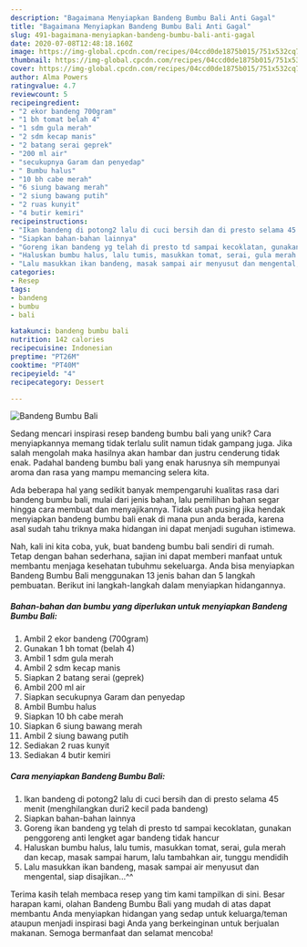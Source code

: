 ```yaml
---
description: "Bagaimana Menyiapkan Bandeng Bumbu Bali Anti Gagal"
title: "Bagaimana Menyiapkan Bandeng Bumbu Bali Anti Gagal"
slug: 491-bagaimana-menyiapkan-bandeng-bumbu-bali-anti-gagal
date: 2020-07-08T12:48:18.160Z
image: https://img-global.cpcdn.com/recipes/04ccd0de1875b015/751x532cq70/bandeng-bumbu-bali-foto-resep-utama.jpg
thumbnail: https://img-global.cpcdn.com/recipes/04ccd0de1875b015/751x532cq70/bandeng-bumbu-bali-foto-resep-utama.jpg
cover: https://img-global.cpcdn.com/recipes/04ccd0de1875b015/751x532cq70/bandeng-bumbu-bali-foto-resep-utama.jpg
author: Alma Powers
ratingvalue: 4.7
reviewcount: 5
recipeingredient:
- "2 ekor bandeng 700gram"
- "1 bh tomat belah 4"
- "1 sdm gula merah"
- "2 sdm kecap manis"
- "2 batang serai geprek"
- "200 ml air"
- "secukupnya Garam dan penyedap"
- " Bumbu halus"
- "10 bh cabe merah"
- "6 siung bawang merah"
- "2 siung bawang putih"
- "2 ruas kunyit"
- "4 butir kemiri"
recipeinstructions:
- "Ikan bandeng di potong2 lalu di cuci bersih dan di presto selama 45 menit (menghilangkan duri2 kecil pada bandeng)"
- "Siapkan bahan-bahan lainnya"
- "Goreng ikan bandeng yg telah di presto td sampai kecoklatan, gunakan penggoreng anti lengket agar bandeng tidak hancur"
- "Haluskan bumbu halus, lalu tumis, masukkan tomat, serai, gula merah dan kecap, masak sampai harum, lalu tambahkan air, tunggu mendidih"
- "Lalu masukkan ikan bandeng, masak sampai air menyusut dan mengental, siap disajikan...^^"
categories:
- Resep
tags:
- bandeng
- bumbu
- bali

katakunci: bandeng bumbu bali 
nutrition: 142 calories
recipecuisine: Indonesian
preptime: "PT26M"
cooktime: "PT40M"
recipeyield: "4"
recipecategory: Dessert

---
```



![Bandeng Bumbu Bali](https://img-global.cpcdn.com/recipes/04ccd0de1875b015/751x532cq70/bandeng-bumbu-bali-foto-resep-utama.jpg)

Sedang mencari inspirasi resep bandeng bumbu bali yang unik? Cara menyiapkannya memang tidak terlalu sulit namun tidak gampang juga. Jika salah mengolah maka hasilnya akan hambar dan justru cenderung tidak enak. Padahal bandeng bumbu bali yang enak harusnya sih mempunyai aroma dan rasa yang mampu memancing selera kita.



Ada beberapa hal yang sedikit banyak mempengaruhi kualitas rasa dari bandeng bumbu bali, mulai dari jenis bahan, lalu pemilihan bahan segar hingga cara membuat dan menyajikannya. Tidak usah pusing jika hendak menyiapkan bandeng bumbu bali enak di mana pun anda berada, karena asal sudah tahu triknya maka hidangan ini dapat menjadi suguhan istimewa.


Nah, kali ini kita coba, yuk, buat bandeng bumbu bali sendiri di rumah. Tetap dengan bahan sederhana, sajian ini dapat memberi manfaat untuk membantu menjaga kesehatan tubuhmu sekeluarga. Anda bisa menyiapkan Bandeng Bumbu Bali menggunakan 13 jenis bahan dan 5 langkah pembuatan. Berikut ini langkah-langkah dalam menyiapkan hidangannya.

<!--inarticleads1-->

##### Bahan-bahan dan bumbu yang diperlukan untuk menyiapkan Bandeng Bumbu Bali:

1. Ambil 2 ekor bandeng (700gram)
1. Gunakan 1 bh tomat (belah 4)
1. Ambil 1 sdm gula merah
1. Ambil 2 sdm kecap manis
1. Siapkan 2 batang serai (geprek)
1. Ambil 200 ml air
1. Siapkan secukupnya Garam dan penyedap
1. Ambil  Bumbu halus
1. Siapkan 10 bh cabe merah
1. Siapkan 6 siung bawang merah
1. Ambil 2 siung bawang putih
1. Sediakan 2 ruas kunyit
1. Sediakan 4 butir kemiri




<!--inarticleads2-->

##### Cara menyiapkan Bandeng Bumbu Bali:

1. Ikan bandeng di potong2 lalu di cuci bersih dan di presto selama 45 menit (menghilangkan duri2 kecil pada bandeng)
1. Siapkan bahan-bahan lainnya
1. Goreng ikan bandeng yg telah di presto td sampai kecoklatan, gunakan penggoreng anti lengket agar bandeng tidak hancur
1. Haluskan bumbu halus, lalu tumis, masukkan tomat, serai, gula merah dan kecap, masak sampai harum, lalu tambahkan air, tunggu mendidih
1. Lalu masukkan ikan bandeng, masak sampai air menyusut dan mengental, siap disajikan...^^




Terima kasih telah membaca resep yang tim kami tampilkan di sini. Besar harapan kami, olahan Bandeng Bumbu Bali yang mudah di atas dapat membantu Anda menyiapkan hidangan yang sedap untuk keluarga/teman ataupun menjadi inspirasi bagi Anda yang berkeinginan untuk berjualan makanan. Semoga bermanfaat dan selamat mencoba!
